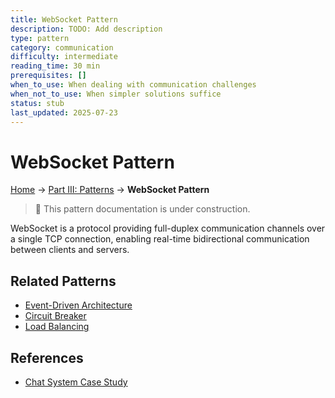 ```yaml
---
title: WebSocket Pattern
description: TODO: Add description
type: pattern
category: communication
difficulty: intermediate
reading_time: 30 min
prerequisites: []
when_to_use: When dealing with communication challenges
when_not_to_use: When simpler solutions suffice
status: stub
last_updated: 2025-07-23
---
```

# WebSocket Pattern


<!-- Navigation -->
[Home](../introduction/index.md) → [Part III: Patterns](index.md) → **WebSocket Pattern**

> 🚧 This pattern documentation is under construction.

WebSocket is a protocol providing full-duplex communication channels over a single TCP connection, enabling real-time bidirectional communication between clients and servers.

## Related Patterns
- [Event-Driven Architecture](../patterns/event-driven.md)
- [Circuit Breaker](../patterns/circuit-breaker.md)
- [Load Balancing](../patterns/load-balancing.md)

## References
- [Chat System Case Study](../case-studies/chat-system.md)